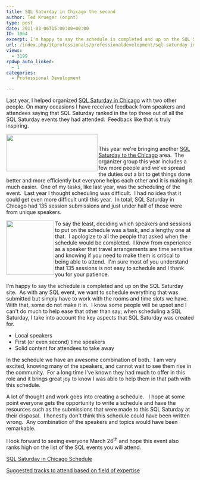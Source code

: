 ```yaml
---
title: SQL Saturday in Chicago the second
author: Ted Krueger (onpnt)
type: post
date: 2011-03-06T15:00:00+00:00
ID: 1064
excerpt: I'm happy to say the schedule is completed and up on the SQL Saturday site.  As with any SQL event, we want to schedule everything that was submitted but simply have to work with the rooms and time slots we have.  With that, some do not make it in.  I know some people will be upset and I can't do much to help ease that other than say; when scheduling a SQL Saturday, I take into account the key people that SQL Saturday was created for.
url: /index.php/itprofessionals/professionaldevelopment/sql-saturday-in-chicago-2nd/
views:
  - 3199
rp4wp_auto_linked:
  - 1
categories:
  - Professional Development

---
```

Last year, I helped organized [SQL Saturday in Chicago][1] with two other people. On many occasions I have received feedback from speakers and attendees saying that SQL Saturday ranked in the top three out of all the SQL Saturday events they had attended.  Feedback like that is truly inspiring.

<div class="image_block">
  <img src="https://lessthandot.z19.web.core.windows.net/wp-content/uploads/blogs/All/-10.png?mtime=1299430282" alt="" width="245" height="100" align="left" />
</div>

 

This year we're bringing another [SQL Saturday to the Chicago][2] area.  The organizer group this year includes a few more people and we've spread the duties out a bit to get things done better and more efficiently but everyone helps each other and it is making it much easier.  One of my tasks, like last year, was the scheduling of the event.  Last year I thought scheduling was difficult.  I had no idea that it could get even more difficult until this year.  In total, SQL Saturday in Chicago had 135 session submissions and just under half of those were from unique speakers. 

<div class="image_block">
  <a href="/media/blogs/All/-11.png?mtime=1299430282"><img src="https://lessthandot.z19.web.core.windows.net/wp-content/uploads/blogs/All/-11.png?mtime=1299430282" alt="" width="128" height="146" align="left" /></a>
</div>

To say the least, deciding which speakers and sessions to put on the schedule was a task, and a lengthy one at that.  I apologize to all the people that asked when the schedule would be completed.  I know from experience as a speaker that travel arrangements are time sensitive and knowing if you need to make them is critical to being able to attend.  I'm sure most of you understand that 135 sessions is not easy to schedule and I thank you for your patience. 

I'm happy to say the schedule is completed and up on the SQL Saturday site.  As with any SQL event, we want to schedule everything that was submitted but simply have to work with the rooms and time slots we have.  With that, some do not make it in.  I know some people will be upset and I can't do much to help ease that other than say; when scheduling a SQL Saturday, I take into account the key aspects that SQL Saturday was created for. 

  * Local speakers 
  * First (or even second) time speakers 
  * Solid content for attendees to take away 

In the schedule we have an awesome combination of both.  I am very excited, knowing many of the speakers, and cannot wait to see them rise in the community.  For a long time I've known they had much to offer in this role and it brings great joy to know I was able to help them in that path with this schedule.

A lot of thought and work goes into creating a schedule.   I hope at some point everyone gets the opportunity to write a schedule and have the resources such as the submissions that were made to this SQL Saturday at their disposal.  I honestly don't think this schedule could have been written wrong.  Any combination of the speakers and topics would have been remarkable.

I look forward to seeing everyone March 26<sup>th</sup> and hope this event also ranks high on the list of the SQL events you will attend.

[SQL Saturday in Chicago Schedule][3]

[Suggested tracks to attend based on field of expertise][4]

 [1]: http://www.sqlsaturday.com/31/eventhome.aspx
 [2]: http://www.sqlsaturday.com/67/eventhome.aspx
 [3]: http://www.sqlsaturday.com/67/schedule.aspx
 [4]: http://www.sqlsaturday.com/files/b9195593-54c7-413f-959e-a9a41ba76935.gif